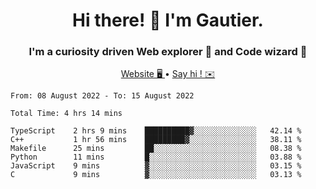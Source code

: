 <h1 align="center">Hi there! 👋 I'm Gautier.</h1>
<h3 align="center">I'm a curiosity driven Web explorer 🚀 and Code wizard 🧙</h3>

<p align="center">
  <a href="http://xisabla.pro">Website 🖥️ </a> •
  <a href="mailto:xisabla.dev@gmail.com">Say hi ! ✉️</a>
</p>

<!--START_SECTION:waka-->

```text
From: 08 August 2022 - To: 15 August 2022

Total Time: 4 hrs 14 mins

TypeScript    2 hrs 9 mins    ██████████▓░░░░░░░░░░░░░░   42.14 %
C++           1 hr 56 mins    █████████▓░░░░░░░░░░░░░░░   38.11 %
Makefile      25 mins         ██░░░░░░░░░░░░░░░░░░░░░░░   08.38 %
Python        11 mins         █░░░░░░░░░░░░░░░░░░░░░░░░   03.88 %
JavaScript    9 mins          ▓░░░░░░░░░░░░░░░░░░░░░░░░   03.15 %
C             9 mins          ▓░░░░░░░░░░░░░░░░░░░░░░░░   03.13 %
```

<!--END_SECTION:waka-->
